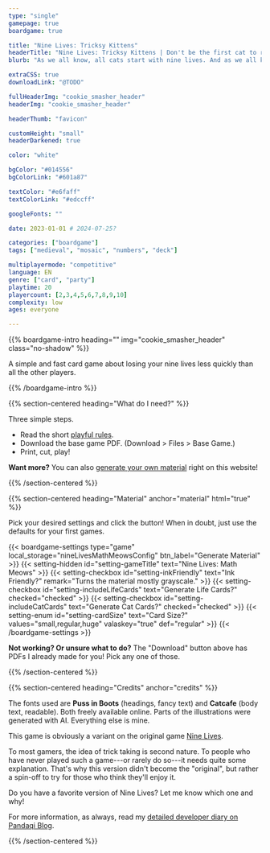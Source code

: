 ```yaml
---
type: "single"
gamepage: true
boardgame: true

title: "Nine Lives: Tricksy Kittens"
headerTitle: "Nine Lives: Tricksy Kittens | Don't be the first cat to run out of lives!"
blurb: "As we all know, all cats start with nine lives. And as we all know, losing a trick makes you lose a life ... unless you're willing to bet your life on your victory."

extraCSS: true
downloadLink: "@TODO"

fullHeaderImg: "cookie_smasher_header"
headerImg: "cookie_smasher_header"

headerThumb: "favicon"

customHeight: "small"
headerDarkened: true

color: "white"

bgColor: "#014556"
bgColorLink: "#601a87"

textColor: "#e6faff"
textColorLink: "#edccff"

googleFonts: ""

date: 2023-01-01 # 2024-07-25?

categories: ["boardgame"]
tags: ["medieval", "mosaic", "numbers", "deck"]

multiplayermode: "competitive"
language: EN
genre: ["card", "party"]
playtime: 20
playercount: [2,3,4,5,6,7,8,9,10]
complexity: low
ages: everyone

---
```



{{% boardgame-intro heading="" img="cookie_smasher_header" class="no-shadow" %}}

A simple and fast card game about losing your nine lives less quickly than all the other players.

{{% /boardgame-intro %}}

{{% section-centered heading="What do I need?" %}}

Three simple steps.
* Read the short [playful rules](rules).
* Download the base game PDF. (Download > Files > Base Game.)
* Print, cut, play!

**Want more?** You can also [generate your own material](#material) right on this website!

{{% /section-centered %}}

{{% section-centered heading="Material" anchor="material" html="true" %}}

<p>Pick your desired settings and click the button! When in doubt, just use the defaults for your first games.</p>

{{< boardgame-settings type="game" local_storage="nineLivesMathMeowsConfig" btn_label="Generate Material" >}}
	{{< setting-hidden id="setting-gameTitle" text="Nine Lives: Math Meows" >}}
  {{< setting-checkbox id="setting-inkFriendly" text="Ink Friendly?" remark="Turns the material mostly grayscale." >}}
  {{< setting-checkbox id="setting-includeLifeCards" text="Generate Life Cards?" checked="checked" >}}
  {{< setting-checkbox id="setting-includeCatCards" text="Generate Cat Cards?" checked="checked" >}}
  {{< setting-enum id="setting-cardSize" text="Card Size?" values="small,regular,huge" valaskey="true" def="regular" >}}
{{< /boardgame-settings >}}

<p class="settings-remark"><strong>Not working? Or unsure what to do?</strong> The "Download" button above has PDFs I already made for you! Pick any one of those.</p>

{{% /section-centered %}}

{{% section-centered heading="Credits" anchor="credits" %}}

The fonts used are **Puss in Boots** (headings, fancy text) and **Catcafe** (body text, readable). Both freely available online. Parts of the illustrations were generated with AI. Everything else is mine.

This game is obviously a variant on the original game [Nine Lives](https://pandaqi.com/nine-lives).

To most gamers, the idea of trick taking is second nature. To people who have never played such a game---or rarely do so---it needs quite some explanation. That's why this version didn't become the "original", but rather a spin-off to try for those who think they'll enjoy it.

Do you have a favorite version of Nine Lives? Let me know which one and why!

For more information, as always, read my [detailed developer diary on Pandaqi Blog](https://pandaqi.com/blog/boardgames/nine-lives-tricksy-kittens).

{{% /section-centered %}}